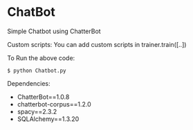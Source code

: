 # ChatBot
Simple Chatbot using ChatterBot 

Custom scripts: You can add custom scripts in trainer.train([..])

To Run the above code:
```
$ python Chatbot.py 
```

Dependencies:
- ChatterBot==1.0.8
- chatterbot-corpus==1.2.0
- spacy==2.3.2
- SQLAlchemy==1.3.20
